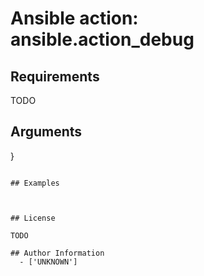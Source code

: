 # Ansible action: ansible.action_debug





## Requirements

TODO

## Arguments

}
```

## Examples



## License

TODO

## Author Information
  - ['UNKNOWN']
